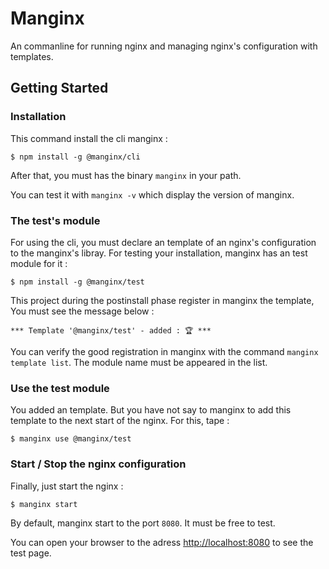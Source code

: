 # Manginx
An commanline for running nginx and managing nginx's configuration with templates.

## Getting Started 

### Installation

This command install the cli manginx :
```
$ npm install -g @manginx/cli 
```

After that, you must has the binary `manginx` in your path.

You can test it with `manginx -v` which display the version of manginx. 

### The test's module

For using the cli, you must declare an template of an nginx's configuration to the manginx's libray. For testing your installation, manginx has an test module for it :
```
$ npm install -g @manginx/test 
```

This project during the postinstall phase register in manginx the template, You must see the message below :

```
*** Template '@manginx/test' - added : 🏆 ***
```

You can verify the good registration in manginx with the command `manginx template list`. The module name must be appeared in the list. 
  
### Use the test module

You added an template. But you have not say to manginx to add this template to the next start of the nginx. For this, tape :

```
$ manginx use @manginx/test 
```

### Start / Stop the nginx configuration

Finally, just start the nginx :

```
$ manginx start 
```

By default, manginx start to the port `8080`. It must be free to test. 

You can open your browser to the adress [http://localhost:8080](http://localhost:8080) to see the test page.

    



  
 